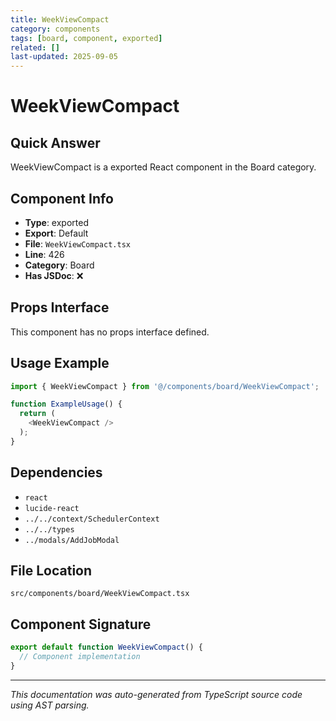 ```yaml
---
title: WeekViewCompact
category: components
tags: [board, component, exported]
related: []
last-updated: 2025-09-05
---
```


# WeekViewCompact

## Quick Answer
WeekViewCompact is a exported React component in the Board category.

## Component Info

- **Type**: exported
- **Export**: Default
- **File**: `WeekViewCompact.tsx`
- **Line**: 426
- **Category**: Board
- **Has JSDoc**: ❌

## Props Interface

This component has no props interface defined.

## Usage Example

```typescript
import { WeekViewCompact } from '@/components/board/WeekViewCompact';

function ExampleUsage() {
  return (
    <WeekViewCompact />
  );
}
```

## Dependencies


- `react`
- `lucide-react`
- `../../context/SchedulerContext`
- `../../types`
- `../modals/AddJobModal`


## File Location

`src/components/board/WeekViewCompact.tsx`

## Component Signature

```typescript
export default function WeekViewCompact() { 
  // Component implementation
}
```

---

*This documentation was auto-generated from TypeScript source code using AST parsing.*